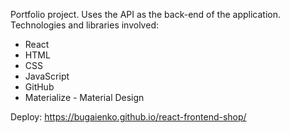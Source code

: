 Portfolio project. Uses the API as the back-end of the application.
Technologies and libraries involved:
- React
- HTML
- CSS
- JavaScript
- GitHub
- Materialize - Material Design

Deploy: https://bugaienko.github.io/react-frontend-shop/
